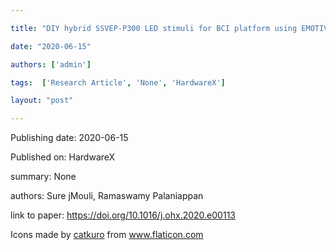 ---
title: "DIY hybrid SSVEP-P300 LED stimuli for BCI platform using EMOTIV EEG headset"
date: "2020-06-15"
authors: ['admin']
tags:  ['Research Article', 'None', 'HardwareX']
layout: "post"
---
Publishing date: 2020-06-15

Published on: HardwareX

summary: None

authors: Sure jMouli, Ramaswamy Palaniappan

link to paper: https://doi.org/10.1016/j.ohx.2020.e00113

Icons made by <a href="https://www.flaticon.com/free-icon/bookshelves_3576884" title="catkuro">catkuro</a> from <a href="https://www.flaticon.com/" title="Flaticon"> www.flaticon.com</a>